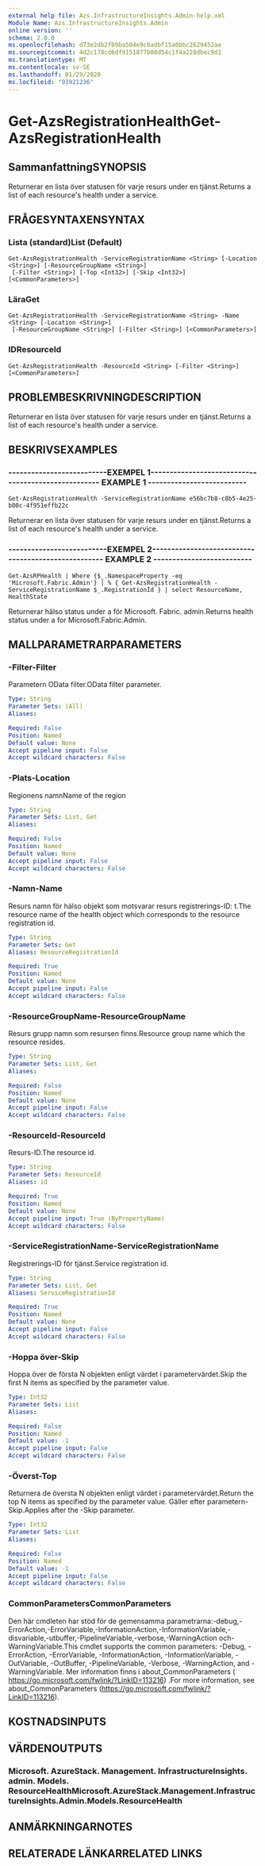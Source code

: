 ```yaml
---
external help file: Azs.InfrastructureInsights.Admin-help.xml
Module Name: Azs.InfrastructureInsights.Admin
online version: ''
schema: 2.0.0
ms.openlocfilehash: d73e2db2f09ba504e9c6adbf15a0bbc2629452ae
ms.sourcegitcommit: 4d2c178cd6df9151877b08d54c1f4a228dbec9d1
ms.translationtype: MT
ms.contentlocale: sv-SE
ms.lasthandoff: 01/29/2020
ms.locfileid: "93921236"
---
```

# <span data-ttu-id="d23b5-101">Get-AzsRegistrationHealth</span><span class="sxs-lookup"><span data-stu-id="d23b5-101">Get-AzsRegistrationHealth</span></span>

## <span data-ttu-id="d23b5-102">Sammanfattning</span><span class="sxs-lookup"><span data-stu-id="d23b5-102">SYNOPSIS</span></span>
<span data-ttu-id="d23b5-103">Returnerar en lista över statusen för varje resurs under en tjänst.</span><span class="sxs-lookup"><span data-stu-id="d23b5-103">Returns a list of each resource's health under a service.</span></span>

## <span data-ttu-id="d23b5-104">FRÅGESYNTAXEN</span><span class="sxs-lookup"><span data-stu-id="d23b5-104">SYNTAX</span></span>

### <span data-ttu-id="d23b5-105">Lista (standard)</span><span class="sxs-lookup"><span data-stu-id="d23b5-105">List (Default)</span></span>
```
Get-AzsRegistrationHealth -ServiceRegistrationName <String> [-Location <String>] [-ResourceGroupName <String>]
 [-Filter <String>] [-Top <Int32>] [-Skip <Int32>] [<CommonParameters>]
```

### <span data-ttu-id="d23b5-106">Lära</span><span class="sxs-lookup"><span data-stu-id="d23b5-106">Get</span></span>
```
Get-AzsRegistrationHealth -ServiceRegistrationName <String> -Name <String> [-Location <String>]
 [-ResourceGroupName <String>] [-Filter <String>] [<CommonParameters>]
```

### <span data-ttu-id="d23b5-107">ID</span><span class="sxs-lookup"><span data-stu-id="d23b5-107">ResourceId</span></span>
```
Get-AzsRegistrationHealth -ResourceId <String> [-Filter <String>] [<CommonParameters>]
```

## <span data-ttu-id="d23b5-108">PROBLEMBESKRIVNING</span><span class="sxs-lookup"><span data-stu-id="d23b5-108">DESCRIPTION</span></span>
<span data-ttu-id="d23b5-109">Returnerar en lista över statusen för varje resurs under en tjänst.</span><span class="sxs-lookup"><span data-stu-id="d23b5-109">Returns a list of each resource's health under a service.</span></span>

## <span data-ttu-id="d23b5-110">BESKRIVS</span><span class="sxs-lookup"><span data-stu-id="d23b5-110">EXAMPLES</span></span>

### <span data-ttu-id="d23b5-111">--------------------------EXEMPEL 1--------------------------</span><span class="sxs-lookup"><span data-stu-id="d23b5-111">-------------------------- EXAMPLE 1 --------------------------</span></span>
```
Get-AzsRegistrationHealth -ServiceRegistrationName e56bc7b8-c8b5-4e25-b00c-4f951effb22c
```

<span data-ttu-id="d23b5-112">Returnerar en lista över statusen för varje resurs under en tjänst.</span><span class="sxs-lookup"><span data-stu-id="d23b5-112">Returns a list of each resource's health under a service.</span></span>

### <span data-ttu-id="d23b5-113">--------------------------EXEMPEL 2--------------------------</span><span class="sxs-lookup"><span data-stu-id="d23b5-113">-------------------------- EXAMPLE 2 --------------------------</span></span>
```
Get-AzsRPHealth | Where {$_.NamespaceProperty -eq 'Microsoft.Fabric.Admin'} | % { Get-AzsRegistrationHealth -ServiceRegistrationName $_.RegistrationId } | select ResourceName, HealthState
```

<span data-ttu-id="d23b5-114">Returnerar hälso status under a för Microsoft. Fabric. admin.</span><span class="sxs-lookup"><span data-stu-id="d23b5-114">Returns health status under a for Microsoft.Fabric.Admin.</span></span>

## <span data-ttu-id="d23b5-115">MALLPARAMETRAR</span><span class="sxs-lookup"><span data-stu-id="d23b5-115">PARAMETERS</span></span>

### <span data-ttu-id="d23b5-116">-Filter</span><span class="sxs-lookup"><span data-stu-id="d23b5-116">-Filter</span></span>
<span data-ttu-id="d23b5-117">Parametern OData filter.</span><span class="sxs-lookup"><span data-stu-id="d23b5-117">OData filter parameter.</span></span>

```yaml
Type: String
Parameter Sets: (All)
Aliases: 

Required: False
Position: Named
Default value: None
Accept pipeline input: False
Accept wildcard characters: False
```

### <span data-ttu-id="d23b5-118">-Plats</span><span class="sxs-lookup"><span data-stu-id="d23b5-118">-Location</span></span>
<span data-ttu-id="d23b5-119">Regionens namn</span><span class="sxs-lookup"><span data-stu-id="d23b5-119">Name of the region</span></span>

```yaml
Type: String
Parameter Sets: List, Get
Aliases: 

Required: False
Position: Named
Default value: None
Accept pipeline input: False
Accept wildcard characters: False
```

### <span data-ttu-id="d23b5-120">-Namn</span><span class="sxs-lookup"><span data-stu-id="d23b5-120">-Name</span></span>
<span data-ttu-id="d23b5-121">Resurs namn för hälso objekt som motsvarar resurs registrerings-ID: t.</span><span class="sxs-lookup"><span data-stu-id="d23b5-121">The resource name of the health object which corresponds to the resource registration id.</span></span>

```yaml
Type: String
Parameter Sets: Get
Aliases: ResourceRegistrationId

Required: True
Position: Named
Default value: None
Accept pipeline input: False
Accept wildcard characters: False
```

### <span data-ttu-id="d23b5-122">-ResourceGroupName</span><span class="sxs-lookup"><span data-stu-id="d23b5-122">-ResourceGroupName</span></span>
<span data-ttu-id="d23b5-123">Resurs grupp namn som resursen finns.</span><span class="sxs-lookup"><span data-stu-id="d23b5-123">Resource group name which the resource resides.</span></span>

```yaml
Type: String
Parameter Sets: List, Get
Aliases: 

Required: False
Position: Named
Default value: None
Accept pipeline input: False
Accept wildcard characters: False
```

### <span data-ttu-id="d23b5-124">-ResourceId</span><span class="sxs-lookup"><span data-stu-id="d23b5-124">-ResourceId</span></span>
<span data-ttu-id="d23b5-125">Resurs-ID.</span><span class="sxs-lookup"><span data-stu-id="d23b5-125">The resource id.</span></span>

```yaml
Type: String
Parameter Sets: ResourceId
Aliases: id

Required: True
Position: Named
Default value: None
Accept pipeline input: True (ByPropertyName)
Accept wildcard characters: False
```

### <span data-ttu-id="d23b5-126">-ServiceRegistrationName</span><span class="sxs-lookup"><span data-stu-id="d23b5-126">-ServiceRegistrationName</span></span>
<span data-ttu-id="d23b5-127">Registrerings-ID för tjänst.</span><span class="sxs-lookup"><span data-stu-id="d23b5-127">Service registration id.</span></span>

```yaml
Type: String
Parameter Sets: List, Get
Aliases: ServiceRegistrationId

Required: True
Position: Named
Default value: None
Accept pipeline input: False
Accept wildcard characters: False
```

### <span data-ttu-id="d23b5-128">-Hoppa över</span><span class="sxs-lookup"><span data-stu-id="d23b5-128">-Skip</span></span>
<span data-ttu-id="d23b5-129">Hoppa över de första N objekten enligt värdet i parametervärdet.</span><span class="sxs-lookup"><span data-stu-id="d23b5-129">Skip the first N items as specified by the parameter value.</span></span>

```yaml
Type: Int32
Parameter Sets: List
Aliases: 

Required: False
Position: Named
Default value: -1
Accept pipeline input: False
Accept wildcard characters: False
```

### <span data-ttu-id="d23b5-130">-Överst</span><span class="sxs-lookup"><span data-stu-id="d23b5-130">-Top</span></span>
<span data-ttu-id="d23b5-131">Returnera de översta N objekten enligt värdet i parametervärdet.</span><span class="sxs-lookup"><span data-stu-id="d23b5-131">Return the top N items as specified by the parameter value.</span></span>
<span data-ttu-id="d23b5-132">Gäller efter parametern-Skip.</span><span class="sxs-lookup"><span data-stu-id="d23b5-132">Applies after the -Skip parameter.</span></span>

```yaml
Type: Int32
Parameter Sets: List
Aliases: 

Required: False
Position: Named
Default value: -1
Accept pipeline input: False
Accept wildcard characters: False
```

### <span data-ttu-id="d23b5-133">CommonParameters</span><span class="sxs-lookup"><span data-stu-id="d23b5-133">CommonParameters</span></span>
<span data-ttu-id="d23b5-134">Den här cmdleten har stöd för de gemensamma parametrarna:-debug,-ErrorAction,-ErrorVariable,-InformationAction,-InformationVariable,-disvariable,-utbuffer,-PipelineVariable,-verbose,-WarningAction och-WarningVariable.</span><span class="sxs-lookup"><span data-stu-id="d23b5-134">This cmdlet supports the common parameters: -Debug, -ErrorAction, -ErrorVariable, -InformationAction, -InformationVariable, -OutVariable, -OutBuffer, -PipelineVariable, -Verbose, -WarningAction, and -WarningVariable.</span></span> <span data-ttu-id="d23b5-135">Mer information finns i about_CommonParameters ( https://go.microsoft.com/fwlink/?LinkID=113216) .</span><span class="sxs-lookup"><span data-stu-id="d23b5-135">For more information, see about_CommonParameters (https://go.microsoft.com/fwlink/?LinkID=113216).</span></span>

## <span data-ttu-id="d23b5-136">KOSTNADS</span><span class="sxs-lookup"><span data-stu-id="d23b5-136">INPUTS</span></span>

## <span data-ttu-id="d23b5-137">VÄRDEN</span><span class="sxs-lookup"><span data-stu-id="d23b5-137">OUTPUTS</span></span>

### <span data-ttu-id="d23b5-138">Microsoft. AzureStack. Management. InfrastructureInsights. admin. Models. ResourceHealth</span><span class="sxs-lookup"><span data-stu-id="d23b5-138">Microsoft.AzureStack.Management.InfrastructureInsights.Admin.Models.ResourceHealth</span></span>

## <span data-ttu-id="d23b5-139">ANMÄRKNINGAR</span><span class="sxs-lookup"><span data-stu-id="d23b5-139">NOTES</span></span>

## <span data-ttu-id="d23b5-140">RELATERADE LÄNKAR</span><span class="sxs-lookup"><span data-stu-id="d23b5-140">RELATED LINKS</span></span>

